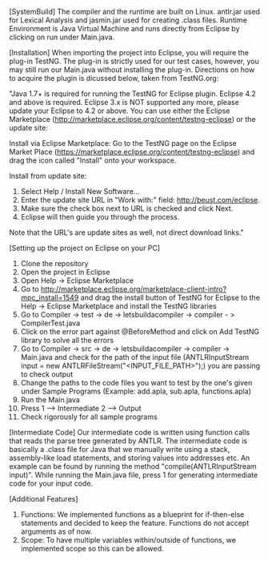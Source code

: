 [SystemBuild]
The compiler and the runtime are built on Linux.
antlr.jar used for Lexical Analysis and jasmin.jar used for creating .class files.
Runtime Environment is Java Virtual Machine and runs directly from Eclipse by clicking on run under Main.java.

[Installation]
When importing the project into Eclipse, you will require the plug-in TestNG. The plug-in is strictly used for our test cases, however, you may still run our Main.java without installing the plug-in.
Directions on how to acquire the plugin is dicussed below, taken from TestNG.org:

"Java 1.7+ is required for running the TestNG for Eclipse plugin.
Eclipse 4.2 and above is required. Eclipse 3.x is NOT supported any more, please update your Eclipse to 4.2 or above.
You can use either the Eclipse Marketplace (http://marketplace.eclipse.org/content/testng-eclipse) or the update site:

Install via Eclipse Marketplace:
Go to the TestNG page on the Eclipse Market Place (https://marketplace.eclipse.org/content/testng-eclipse) and drag the icon called "Install" onto your workspace.

Install from update site:
1. Select Help / Install New Software...
2. Enter the update site URL in "Work with:" field: http://beust.com/eclipse.
3. Make sure the check box next to URL is checked and click Next.
4. Eclipse will then guide you through the process.

Note that the URL's are update sites as well, not direct download links."

[Setting up the project on Eclipse on your PC]

1) Clone the repository
2) Open the project in Eclipse
3) Open Help -> Eclipse Marketplace
4) Go to http://marketplace.eclipse.org/marketplace-client-intro?mpc_install=1549 and drag the install button of TestNG for Eclipse to the Help -> Eclipse Marketplace and install the TestNG libraries
5) Go to Compiler -> test -> de -> letsbuildacompiler -> compiler - > CompilerTest.java
6) Click on the error part against @BeforeMethod and click on Add TestNG library to solve all the errors
7) Go to Compiler -> src -> de -> letsbuildacompiler -> compiler -> Main.java and check for the path of the input file (ANTLRInputStream input = new ANTLRFileStream("<INPUT_FILE_PATH>");) you are passing to check output
8) Change the paths to the code files you want to test by the one's given under Sample Programs (Example: add.apla, sub.apla, functions.apla)
9) Run the Main.java
10) Press 1 --> Intermediate 2 --> Output
11) Check rigorously for all sample programs

[Intermediate Code]
Our intermediate code is written using function calls that reads the parse tree generated by ANTLR. The intermediate code is basically a .class file for Java that we manually write using a stack, assembly-like load statements, and storing values into addresses etc. An example can be found by running the method "compile(ANTLRInputStream input)". While running the Main.java file, press 1 for generating intermediate code for your input code.

[Additional Features]
1. Functions:
	We implemented functions as a blueprint for if-then-else statements and decided to keep the feature. Functions do not accept arguments as of now.
2. Scope:
	To have multiple variables within/outside of functions, we implemented scope so this can be allowed.
